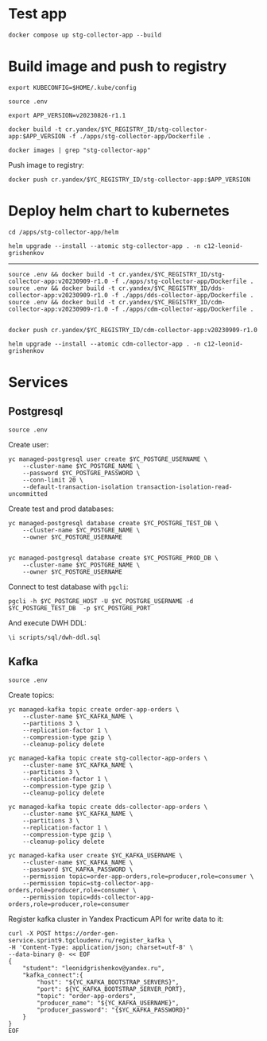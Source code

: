 

# Test app

```shell
docker compose up stg-collector-app --build
```


# Build image and push to registry

```shell
export KUBECONFIG=$HOME/.kube/config
```

```shell
source .env
```

```shell
export APP_VERSION=v20230826-r1.1
```

```shell
docker build -t cr.yandex/$YC_REGISTRY_ID/stg-collector-app:$APP_VERSION -f ./apps/stg-collector-app/Dockerfile .
```

```shell
docker images | grep "stg-collector-app" 
```

Push image to registry:

```shell
docker push cr.yandex/$YC_REGISTRY_ID/stg-collector-app:$APP_VERSION
```

# Deploy helm chart to kubernetes 

```shell
cd /apps/stg-collector-app/helm
```

```shell
helm upgrade --install --atomic stg-collector-app . -n c12-leonid-grishenkov 
```


---


```shell
source .env && docker build -t cr.yandex/$YC_REGISTRY_ID/stg-collector-app:v20230909-r1.0 -f ./apps/stg-collector-app/Dockerfile .
source .env && docker build -t cr.yandex/$YC_REGISTRY_ID/dds-collector-app:v20230909-r1.0 -f ./apps/dds-collector-app/Dockerfile .
source .env && docker build -t cr.yandex/$YC_REGISTRY_ID/cdm-collector-app:v20230909-r1.0 -f ./apps/cdm-collector-app/Dockerfile .


docker push cr.yandex/$YC_REGISTRY_ID/cdm-collector-app:v20230909-r1.0

helm upgrade --install --atomic cdm-collector-app . -n c12-leonid-grishenkov 
```

# Services

## Postgresql

```shell
source .env
```

Create user:

```shell
yc managed-postgresql user create $YC_POSTGRE_USERNAME \
    --cluster-name $YC_POSTGRE_NAME \
    --password $YC_POSTGRE_PASSWORD \
    --conn-limit 20 \
    --default-transaction-isolation transaction-isolation-read-uncommitted
```

Create test and prod databases:

```shell
yc managed-postgresql database create $YC_POSTGRE_TEST_DB \
    --cluster-name $YC_POSTGRE_NAME \
    --owner $YC_POSTGRE_USERNAME


yc managed-postgresql database create $YC_POSTGRE_PROD_DB \
    --cluster-name $YC_POSTGRE_NAME \
    --owner $YC_POSTGRE_USERNAME
```

Connect to test database with `pgcli`:

```shell
pgcli -h $YC_POSTGRE_HOST -U $YC_POSTGRE_USERNAME -d $YC_POSTGRE_TEST_DB  -p $YC_POSTGRE_PORT
```

And execute DWH DDL:

```shell
\i scripts/sql/dwh-ddl.sql 
```

## Kafka 

```shell
source .env
```

Create topics:

```shell
yc managed-kafka topic create order-app-orders \
    --cluster-name $YC_KAFKA_NAME \
    --partitions 3 \
    --replication-factor 1 \
    --compression-type gzip \
    --cleanup-policy delete

yc managed-kafka topic create stg-collector-app-orders \
    --cluster-name $YC_KAFKA_NAME \
    --partitions 3 \
    --replication-factor 1 \
    --compression-type gzip \
    --cleanup-policy delete

yc managed-kafka topic create dds-collector-app-orders \
    --cluster-name $YC_KAFKA_NAME \
    --partitions 3 \
    --replication-factor 1 \
    --compression-type gzip \
    --cleanup-policy delete
```

```shell
yc managed-kafka user create $YC_KAFKA_USERNAME \
    --cluster-name $YC_KAFKA_NAME \
    --password $YC_KAFKA_PASSWORD \
    --permission topic=order-app-orders,role=producer,role=consumer \
    --permission topic=stg-collector-app-orders,role=producer,role=consumer \
    --permission topic=dds-collector-app-orders,role=producer,role=consumer
```


Register kafka cluster in Yandex Practicum API for write data to it:

```shell
curl -X POST https://order-gen-service.sprint9.tgcloudenv.ru/register_kafka \
-H 'Content-Type: application/json; charset=utf-8' \
--data-binary @- << EOF
{
    "student": "leonidgrishenkov@yandex.ru",
    "kafka_connect":{
        "host": "${YC_KAFKA_BOOTSTRAP_SERVERS}",
        "port": ${YC_KAFKA_BOOTSTRAP_SERVER_PORT},
        "topic": "order-app-orders",
        "producer_name": "${YC_KAFKA_USERNAME}",
        "producer_password": "{$YC_KAFKA_PASSWORD}"
    }
}
EOF
```

